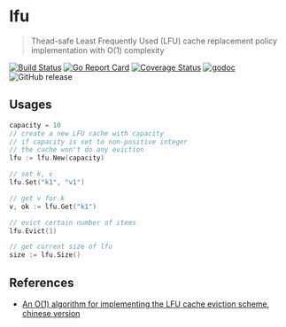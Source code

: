 # lfu
> Thead-safe Least Frequently Used (LFU) cache replacement policy implementation with O(1) complexity

[![Build Status](https://travis-ci.org/ZhengHe-MD/lfu.svg?branch=master)](https://travis-ci.org/ZhengHe-MD/lfu)
[![Go Report Card](https://goreportcard.com/badge/github.com/ZhengHe-MD/lfu)](https://goreportcard.com/report/github.com/ZhengHe-MD/lfu)
[![Coverage Status](https://coveralls.io/repos/github/ZhengHe-MD/lfu/badge.svg?branch=master)](https://coveralls.io/github/ZhengHe-MD/lfu?branch=master)
[![godoc](https://godoc.org/github.com/ZhengHe-MD/lfu?status.svg)](https://godoc.org/github.com/ZhengHe-MD/lfu)
![GitHub release](https://img.shields.io/github/release-pre/ZhengHe-MD/lfu.svg)

## Usages

```go
capacity = 10
// create a new LFU cache with capacity
// if capacity is set to non-positive integer
// the cache won't do any eviction
lfu := lfu.New(capacity)

// set k, v
lfu.Set("k1", "v1")

// get v for k
v, ok := lfu.Get("k1")

// evict certain number of items
lfu.Evict(1)

// get current size of lfu
size := lfu.Size()
```

## References

* [An O(1) algorithm for implementing the LFU cache eviction scheme](https://github.com/papers-we-love/papers-we-love/blob/master/caching/a-constant-algorithm-for-implementing-the-lfu-cache-eviction-scheme.pdf), [chinese version](https://zhenghe.gitbook.io/open-courses/papers-we-love/lfu-implementation-with-o-1-complexity-2010)

